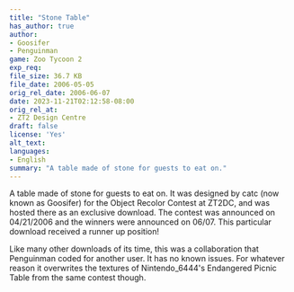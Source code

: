 ```yaml
---
title: "Stone Table"
has_author: true
author: 
- Goosifer
- Penguinman
game: Zoo Tycoon 2
exp_req: 
file_size: 36.7 KB
file_date: 2006-05-05
orig_rel_date: 2006-06-07
date: 2023-11-21T02:12:58-08:00
orig_rel_at: 
- ZT2 Design Centre
draft: false
license: 'Yes'
alt_text: 
languages:
- English
summary: "A table made of stone for guests to eat on."
---
```

A table made of stone for guests to eat on. It was designed by catc (now known as Goosifer) for the Object Recolor Contest at ZT2DC, and was hosted there as an exclusive download. The contest was announced on 04/21/2006 and the winners were announced on 06/07. This particular download received a runner up position!

Like many other downloads of its time, this was a collaboration that Penguinman coded for another user. It has no known issues. For whatever reason it overwrites the textures of Nintendo_6444's Endangered Picnic Table from the same contest though.